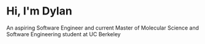 # Hi, I'm Dylan
An aspiring Software Engineer and current Master of Molecular Science and Software Engineering student at UC Berkeley
